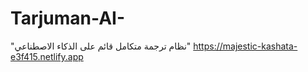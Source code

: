 # Tarjuman-AI-
"نظام ترجمة متكامل قائم على الذكاء الاصطناعي"
https://majestic-kashata-e3f415.netlify.app